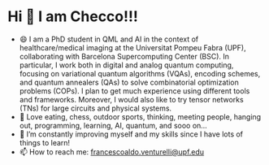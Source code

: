 # Hi 👋 I am Checco!!!

- 😄 I am a PhD student in QML and AI in the context of healthcare/medical imaging at the Universitat Pompeu Fabra (UPF), collaborating with Barcelona Supercomputing Center (BSC).
  In particular, I work both in digital and analog quantum computing, focusing on variational quantum algorithms (VQAs), encoding schemes, and quantum annealers (QAs) to solve combinatorial
  optimization problems (COPs). I plan to get much experience using different tools and frameworks. Moreover, I would also like to try tensor networks (TNs) for
  large circuits and physical systems.
- 👀 Love eating, chess, outdoor sports, thinking, meeting people, hanging out, programming, learning, AI, quantum, and sooo on...
- 🌱 I’m constantly improving myself and my skills since I have lots of things to learn!
- 📫 How to reach me: francescoaldo.venturelli@upf.edu

<!---
checc1/checc1 is a ✨ special ✨ repository because its `README.md` (this file) appears on your GitHub profile.
You can click the Preview link to take a look at your changes.
--->
